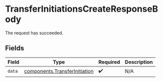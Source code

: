 # TransferInitiationsCreateResponseBody

The request has succeeded.


## Fields

| Field                                                                          | Type                                                                           | Required                                                                       | Description                                                                    |
| ------------------------------------------------------------------------------ | ------------------------------------------------------------------------------ | ------------------------------------------------------------------------------ | ------------------------------------------------------------------------------ |
| `data`                                                                         | [components.TransferInitiation](../../models/components/transferinitiation.md) | :heavy_check_mark:                                                             | N/A                                                                            |